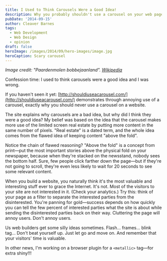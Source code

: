 ```yaml
---
title: I Used to Think Carousels Were a Good Idea!
description: Why you probably shouldn't use a carousel on your web page.
pubDate: '2014-09-15'
author: Cleaver Barnes
tags:
  - Web Development
  - Web Design
  - opinion
draft: false
heroImage: /images/2014/09/hero-images/image.jpg
heroCaption: Scary carousel
---
```

*Image credit: "Paardenmolen bobbejaanland". [Wikipedia](https://commons.wikimedia.org/wiki/File:Paardenmolen_bobbejaanland.jpg#file)*

Confession time: I used to think carousels were a good idea and I was wrong.

If you haven't seen it yet: [http://shouldiuseacarousel.com/](http://shouldiuseacarousel.com/) demonstrates through annoying use of a carousel, exactly why you should never use a carousel on a website.

The site explains why carousels are a bad idea, but why did I think they were a good idea? My belief was based on the idea that the carousel makes more use of the limited screen real estate by putting more content in the same number of pixels. "Real estate" is a dated term, and the whole idea comes from the flawed idea of keeping content "above the fold".

<!-- more -->

Notice the chain of flawed reasoning? "Above the fold" is a concept from print—put the most important stories above the physical fold on your newspaper, because when they're stacked on the newsstand, nobody sees the bottom half. Sure, few people click farther down the page—but if they're not going to scroll, they're even less likely to wait for 20 seconds to see some relevant content.

When you build a website, you naturally think it's the most valuable and interesting stuff ever to grace the Internet. It's not. Most of the visitors to your site are not interested in it. (Check your analytics.) Try this: think of your page as a filter to separate the interested parties from the disinterested. You're panning for gold—success depends on how quickly you can tell the few percent of interested parties what the site is about while sending the disinterested parties back on their way. Cluttering the page will annoy users. Don't annoy users.

Us web builders get some silly ideas sometimes. Flash... frames... blink tag... Don't beat yourself up. Just let go and move on. And remember that your visitors' time is valuable.

In other news, I'm working on a browser plugin for a `<metallic>` tag—for extra shiny!!!
